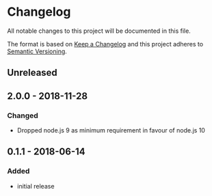 # Changelog

All notable changes to this project will be documented in this file.

The format is based on [Keep a Changelog](http://keepachangelog.com/en/1.0.0/)
and this project adheres to [Semantic Versioning](http://semver.org/spec/v2.0.0.html).

## Unreleased

## 2.0.0 - 2018-11-28

### Changed

- Dropped node.js 9 as minimum requirement in favour of node.js 10

## 0.1.1 - 2018-06-14

### Added

- initial release
